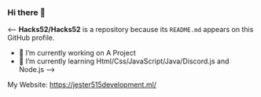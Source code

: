 ### Hi there 👋

<--
**Hacks52/Hacks52** is a repository because its `README.md` appears on this GitHub profile.


- 🔭 I’m currently working on A Project
- 🌱 I’m currently learning Html/Css/JavaScript/Java/Discord.js and Node.js
-->


My Website: https://jester515development.ml/

